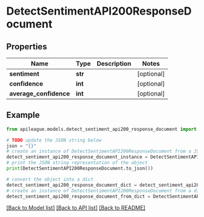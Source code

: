 # DetectSentimentAPI200ResponseDocument


## Properties

Name | Type | Description | Notes
------------ | ------------- | ------------- | -------------
**sentiment** | **str** |  | [optional] 
**confidence** | **int** |  | [optional] 
**average_confidence** | **int** |  | [optional] 

## Example

```python
from apileague.models.detect_sentiment_api200_response_document import DetectSentimentAPI200ResponseDocument

# TODO update the JSON string below
json = "{}"
# create an instance of DetectSentimentAPI200ResponseDocument from a JSON string
detect_sentiment_api200_response_document_instance = DetectSentimentAPI200ResponseDocument.from_json(json)
# print the JSON string representation of the object
print(DetectSentimentAPI200ResponseDocument.to_json())

# convert the object into a dict
detect_sentiment_api200_response_document_dict = detect_sentiment_api200_response_document_instance.to_dict()
# create an instance of DetectSentimentAPI200ResponseDocument from a dict
detect_sentiment_api200_response_document_from_dict = DetectSentimentAPI200ResponseDocument.from_dict(detect_sentiment_api200_response_document_dict)
```
[[Back to Model list]](../README.md#documentation-for-models) [[Back to API list]](../README.md#documentation-for-api-endpoints) [[Back to README]](../README.md)


